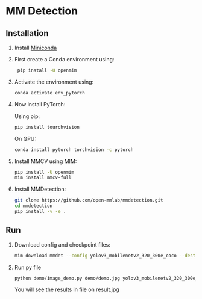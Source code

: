 # MM Detection

## Installation

1. Install [Miniconda](https://docs.conda.io/en/latest/miniconda.html)

2. First create a Conda environment using:
   ```sh 
    pip install -U openmim
    ```
3. Activate the environment using:
    ```sh
    conda activate env_pytorch
    ```
4. Now install PyTorch:
    
    Using pip:
    ```sh
    pip install tourchvision
    ``` 
    
    On GPU:
    ```sh
    conda install pytorch torchvision -c pytorch
    ``` 
5. Install MMCV using MIM:
    ```sh
    pip install -U openmim
    mim install mmcv-full
    ```
6. Install MMDetection:
    ```sh
    git clone https://github.com/open-mmlab/mmdetection.git
    cd mmdetection
    pip install -v -e .
    ```
    
## Run

1. Download config and checkpoint files:
    ```sh
    mim download mmdet --config yolov3_mobilenetv2_320_300e_coco --dest .
    ```
2. Run py file
 
     ```sh
     python demo/image_demo.py demo/demo.jpg yolov3_mobilenetv2_320_300e_coco.py yolov3_mobilenetv2_320_300e_coco_20210719_215349-d18dff72.pth --device cpu --out-file result.jpg
     ```
    You will see the results in file on result.jpg 